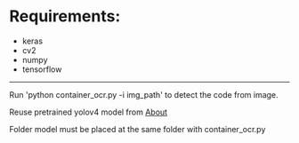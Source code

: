 # Requirements:
- keras
- cv2
- numpy
- tensorflow
--------------------------------
Run 'python container_ocr.py -i img_path' to detect the code from image.

Reuse pretrained yolov4 model from [About](#https://github.com/lamnguyenkhoa)

Folder model must be placed at the same folder with container_ocr.py 
